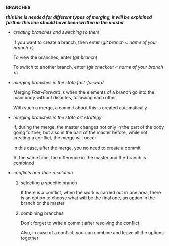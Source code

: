 __BRANCHES__

___this line is needed for different types of merging, it will be explained further
this line should have been written in the master___

* _creating branches and switching to them_

    If you want to create a branch, then enter (_git branch < name of your branch >_)

    To view the branches, enter (_git branch_)  

    To switch to another branch, enter (_git checkout < name of your branch >_)

* _merging branches in the state fast-forward_

    Merging _Fast-Forward_ is when the elements of a branch go into the main body without disputes, following each other

    With such a merge, a commit about this is created automatically

* _merging branches in the state ort strategy_

    If, during the merge, the master changes not only in the part of the body going further, but also in the part of the master before, while not creating a conflict, the merge will occur

    In this case, after the merge, you no need to create a commit

    At the same time, the difference in the master and the branch is combined

* _conflicts and their resolution_

    1. selecting a specific branch

        If there is a conflict, when the work is carried out in one area, there is an option to choose what will be the final one, an option in the branch or the master

    2. combining branches

        Don't forget to write a commit after resolving the conflict
        
        Also, in case of a conflict, you can combine and leave all the options together
